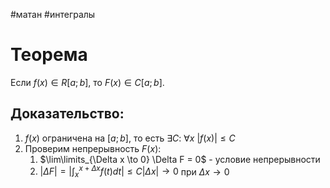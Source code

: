#матан #интегралы 
# Теорема
Если $f(x) \in R[a; b]$, то $F(x) \in C[a; b]$.
## Доказательство:
1. $f(x)$ ограничена на $[a; b]$, то есть $\exists C: \ \forall x \ |f(x)| \leq C$
2. Проверим непрерывность $F(x)$:
	1. $\lim\limits_{\Delta x \to 0} \Delta F = 0$ - условие непрерывности
	2. $|\Delta F| = |\int_x^{x + \Delta x} f(t) dt| \leq C |\Delta x| \to 0$ при $\Delta x \to 0$